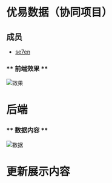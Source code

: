 # 优易数据（协同项目）

## 成员

* [se7en](https://github.com/litt1eseven/Ycyy)

### ** 前端效果 **

![效果](https://github.com/litt1eseven/python-project/blob/master/Company%20project/images/ycyy-xietong.png)

# 后端

### ** 数据内容 **

![数据](https://github.com/litt1eseven/python-project/blob/master/Company%20project/images/ycyy-xietong0code.png)

# 更新展示内容
